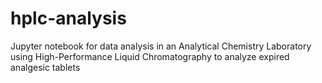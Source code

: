 # hplc-analysis
Jupyter notebook for data analysis in an Analytical Chemistry Laboratory using High-Performance Liquid Chromatography to analyze expired analgesic tablets
